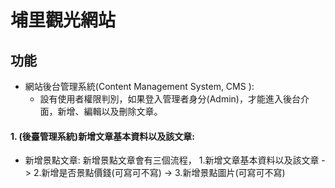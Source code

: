 # 埔里觀光網站

## 功能

* 網站後台管理系統(Content Management System, CMS ):
  * 設有使用者權限判別，如果登入管理者身分(Admin)，才能進入後台介面，新增、編輯以及刪除文章。
  
  
#### 1. (後臺管理系統)新增文章基本資料以及該文章:

 * 新增景點文章: 新增景點文章會有三個流程， 1.新增文章基本資料以及該文章 -> 2.新增是否景點價錢(可寫可不寫) -> 3.新增景點圖片(可寫可不寫)




